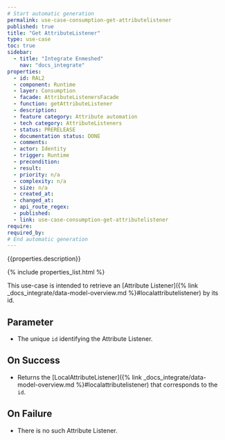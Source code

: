 ```yaml
---
# Start automatic generation
permalink: use-case-consumption-get-attributelistener
published: true
title: "Get AttributeListener"
type: use-case
toc: true
sidebar:
  - title: "Integrate Enmeshed"
    nav: "docs_integrate"
properties:
  - id: RAL2
  - component: Runtime
  - layer: Consumption
  - facade: AttributeListenersFacade
  - function: getAttributeListener
  - description:
  - feature category: Attribute automation
  - tech category: AttributeListeners
  - status: PRERELEASE
  - documentation status: DONE
  - comments:
  - actor: Identity
  - trigger: Runtime
  - precondition:
  - result:
  - priority: n/a
  - complexity: n/a
  - size: n/a
  - created_at:
  - changed_at:
  - api_route_regex:
  - published:
  - link: use-case-consumption-get-attributelistener
require:
required_by:
# End automatic generation
---
```


{{properties.description}}

{% include properties_list.html %}

This use-case is intended to retrieve an [Attribute Listener]({% link _docs_integrate/data-model-overview.md %}#localattributelistener) by its id.

## Parameter

- The unique `id` identifying the Attribute Listener.

## On Success

- Returns the [LocalAttributeListener]({% link _docs_integrate/data-model-overview.md %}#localattributelistener) that corresponds to the `id`.

## On Failure

- There is no such Attribute Listener.

